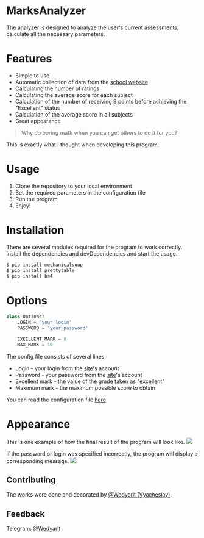 # MarksAnalyzer

The analyzer is designed to analyze the user's current assessments, calculate all the necessary parameters.


# Features

- Simple to use
- Automatic collection of data from the [school website](http://best.yos.kz/cabinet/)
- Calculating the number of ratings
- Calculating the average score for each subject
- Calculation of the number of receiving 9 points before achieving the "Excellent" status
- Calculation of the average score in all subjects
- Great appearance

> Why do boring math when you can get others to do it for you?

This is exactly what I thought when developing this program.

# Usage
1. Clone the repository to your local environment
2. Set the required parameters in the configuration file
3. Run the program
4. Enjoy!

# Installation

There are several modules required for the program to work correctly.
Install the dependencies and devDependencies and start the usage.

```sh
$ pip install mechanicalsoup
$ pip install prettytable
$ pip install bs4
```
# Options
```py
class Options:
	LOGIN = 'your_login'
	PASSWORD = 'your_password'

	EXCELLENT_MARK = 8
	MAX_MARK = 10
```

The config file consists of several lines.
- Login - your login from the [site](http://best.yos.kz/cabinet/)'s account
- Password - your password from the [site](http://best.yos.kz/cabinet/)'s account
- Excellent mark - the value of the grade taken as "excellent"
- Maximum mark - the maximum possible score to obtain

You can read the configuration file [here](options.py).

# Appearance
This is one example of how the final result of the program will look like.
![](https://i.imgur.com/QnO7ZOI.png)

If the password or login was specified incorrectly, the program will display a corresponding message.
![](https://i.imgur.com/ESLaH27.png)

## Contributing
The works were done and decorated by [@Wedyarit (Vyacheslav)](https://github.com/Wedyarit).

## Feedback
Telegram: [@Wedyarit](https://t.me/Wedyarit)

